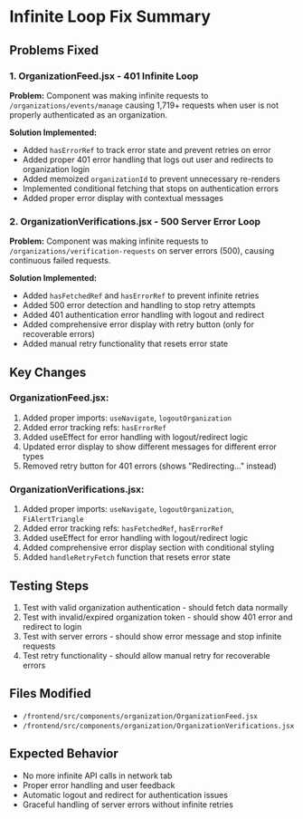 # Infinite Loop Fix Summary

## Problems Fixed

### 1. OrganizationFeed.jsx - 401 Infinite Loop
**Problem:** Component was making infinite requests to `/organizations/events/manage` causing 1,719+ requests when user is not properly authenticated as an organization.

**Solution Implemented:**
- Added `hasErrorRef` to track error state and prevent retries on error
- Added proper 401 error handling that logs out user and redirects to organization login
- Added memoized `organizationId` to prevent unnecessary re-renders
- Implemented conditional fetching that stops on authentication errors
- Added proper error display with contextual messages

### 2. OrganizationVerifications.jsx - 500 Server Error Loop
**Problem:** Component was making infinite requests to `/organizations/verification-requests` on server errors (500), causing continuous failed requests.

**Solution Implemented:**
- Added `hasFetchedRef` and `hasErrorRef` to prevent infinite retries
- Added 500 error detection and handling to stop retry attempts
- Added 401 authentication error handling with logout and redirect
- Added comprehensive error display with retry button (only for recoverable errors)
- Added manual retry functionality that resets error state

## Key Changes

### OrganizationFeed.jsx:
1. Added proper imports: `useNavigate`, `logoutOrganization`
2. Added error tracking refs: `hasErrorRef`
3. Added useEffect for error handling with logout/redirect logic
4. Updated error display to show different messages for different error types
5. Removed retry button for 401 errors (shows "Redirecting..." instead)

### OrganizationVerifications.jsx:
1. Added proper imports: `useNavigate`, `logoutOrganization`, `FiAlertTriangle`
2. Added error tracking refs: `hasFetchedRef`, `hasErrorRef`
3. Added useEffect for error handling with logout/redirect logic
4. Added comprehensive error display section with conditional styling
5. Added `handleRetryFetch` function that resets error state

## Testing Steps

1. Test with valid organization authentication - should fetch data normally
2. Test with invalid/expired organization token - should show 401 error and redirect to login
3. Test with server errors - should show error message and stop infinite requests
4. Test retry functionality - should allow manual retry for recoverable errors

## Files Modified
- `/frontend/src/components/organization/OrganizationFeed.jsx`
- `/frontend/src/components/organization/OrganizationVerifications.jsx`

## Expected Behavior
- No more infinite API calls in network tab
- Proper error handling and user feedback
- Automatic logout and redirect for authentication issues
- Graceful handling of server errors without infinite retries
